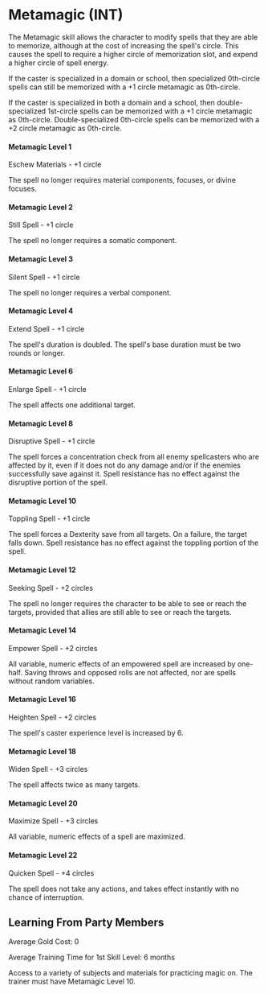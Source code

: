 # Metamagic (INT)

The Metamagic skill allows the character to modify spells that they are able to memorize, although at the cost of increasing the spell's circle. This causes the spell to require a higher circle of memorization slot, and expend a higher circle of spell energy.

If the caster is specialized in a domain or school, then specialized 0th-circle spells can still be memorized with a +1 circle metamagic as 0th-circle.

If the caster is specialized in both a domain and a school, then double-specialized 1st-circle spells can be memorized with a +1 circle metamagic as 0th-circle. Double-specialized 0th-circle spells can be memorized with a +2 circle metamagic as 0th-circle.

#### Metamagic Level 1

Eschew Materials - +1 circle

The spell no longer requires material components, focuses, or divine focuses.

#### Metamagic Level 2

Still Spell - +1 circle

The spell no longer requires a somatic component.

#### Metamagic Level 3

Silent Spell - +1 circle

The spell no longer requires a verbal component.

#### Metamagic Level 4

Extend Spell - +1 circle

The spell's duration is doubled. The spell's base duration must be two rounds or longer.

#### Metamagic Level 6

Enlarge Spell - +1 circle

The spell affects one additional target.

#### Metamagic Level 8

Disruptive Spell - +1 circle

The spell forces a concentration check from all enemy spellcasters who are affected by it, even if it does not do any damage and/or if the enemies successfully save against it. Spell resistance has no effect against the disruptive portion of the spell.

#### Metamagic Level 10

Toppling Spell - +1 circle

The spell forces a Dexterity save from all targets. On a failure, the target falls down. Spell resistance has no effect against the toppling portion of the spell.

#### Metamagic Level 12

Seeking Spell - +2 circles

The spell no longer requires the character to be able to see or reach the targets, provided that allies are still able to see or reach the targets.

#### Metamagic Level 14

Empower Spell - +2 circles

All variable, numeric effects of an empowered spell are increased by one-half. Saving throws and opposed rolls are not affected, nor are spells without random variables.

#### Metamagic Level 16

Heighten Spell - +2 circles

The spell's caster experience level is increased by 6.

#### Metamagic Level 18

Widen Spell - +3 circles

The spell affects twice as many targets.

#### Metamagic Level 20

Maximize Spell - +3 circles

All variable, numeric effects of a spell are maximized.

#### Metamagic Level 22

Quicken Spell - +4 circles

The spell does not take any actions, and takes effect instantly with no chance of interruption.

## Learning From Party Members

Average Gold Cost: 0

Average Training Time for 1st Skill Level: 6 months

Access to a variety of subjects and materials for practicing magic on. The trainer must have Metamagic Level 10.
